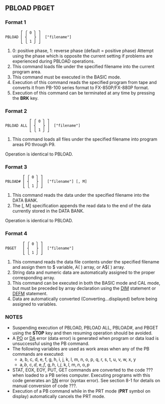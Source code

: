 ## PBLOAD PBGET

### Format 1

```basic
       ⎡ ⎧ 0 ⎫ ⎤ 
PBLOAD ⎢ ⎨   ⎬ ⎥  ["filename"]
       ⎣ ⎩ 1 ⎭ ⎦
```

1. 0: positive phase, 1: reverse phase (default = positive phase)
   Attempt using the phase which is opposite the current setting
   if problems are experienced during PBLOAD operations.
2. This command loads file under the specified filename into the 
   current program area.
3. This command must be executed in the BASIC mode.
4. Execution of this command reads the specified program from tape
   and converts it from PB-100 series format to FX-850P/FX-880P format.
5. Execution of this command can be terminated at any time by pressing
   the **BRK** key.

### Format 2

```basic
           ⎡ ⎧ 0 ⎫ ⎤ 
PBLOAD ALL ⎢ ⎨   ⎬ ⎥  ["filename"]
           ⎣ ⎩ 1 ⎭ ⎦
```
1. This command loads all files under the specified filename into program
areas P0 through P9.

Operation is identical to PBLOAD.

### Format 3

```basic
        ⎡ ⎧ 0 ⎫ ⎤ 
PBLOAD# ⎢ ⎨   ⎬ ⎥  ["filename"] [, M]
        ⎣ ⎩ 1 ⎭ ⎦
```

1. This command reads the data under the specified filename into the DATA BANK.
2. The [, M] specification appends the read data to the end of the data
   currently stored in the DATA BANK.

Operation is identical to PBLOAD.

### Format 4

```basic
        ⎡ ⎧ 0 ⎫ ⎤ 
PBGET   ⎢ ⎨   ⎬ ⎥  ["filename"]
        ⎣ ⎩ 1 ⎭ ⎦
```
1. This command reads the data file contents under the specified
   filename and assign them to $ variable, A( ) array, or A$( ) array.
2. String data and numeric data are automatically assigned to the proper
   corresponding array.
3. This command can be executed in both the BASIC mode and CAL mode,
   but must be preceded by array declaration using the [DIM](DIM.md)
   statement or [DEFM](DEFM.md) statement.
4. Data are automatically converted (Converting...displayed) before
   being assigned to variables.

### NOTES
 - Suspending execution of PBLOAD, PBLOAD ALL, PBLOAD#, and PBGET using
   the **STOP** key and then resuming operation should be avoided.
 - A [PO](../errors.md#po-error) or [DA](../errors.md#da-error) error (data error)
   is generated when program or data load is unsuccessful using the PB command.
 - The following variables are used as work areas when any of the PB commands
   are executed:
     - a, b, c, d, e, f, g, h, i, j, k, l, m, n, o, p, q, r, s, t, u, v, w, x, y
     - a$, b$, c$, d$, e$, f$, g$, h$, i$, j$, k$, l$, m$, n$, o$, p$
 - STAT, EOX, EOY, PUT, GET commands are converted to the code ??? when
   loaded to a PB series computer. Executing programs with this code generates
   an [SN](../errors.md#sn-error) error (syntax error). See section 8-1 for
   details on manual conversion of code ???.
 - Execution of a PB command while in the PRT mode (**PRT** symbol on display)
   automatically cancels the PRT mode.